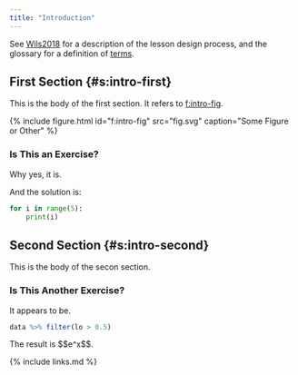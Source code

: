 ```yaml
---
title: "Introduction"
---
```


See [Wils2018](#BIB) for a description of the lesson design process,
and the glossary for a definition of [terms](#g:term).

## First Section {#s:intro-first}

This is the body of the first section.
It refers to [f:intro-fig](#FIG).

{% include figure.html id="f:intro-fig" src="fig.svg" caption="Some Figure or Other" %}

<section markdown="1">

### Is This an Exercise?

Why yes, it is.

<aside markdown="1">

And the solution is:

```python
for i in range(5):
    print(i)
```

</aside>

</section>

## Second Section {#s:intro-second}

This is the body of the secon section.

<section markdown="1">

### Is This Another Exercise?

It appears to be.

```r
data %>% filter(lo > 0.5)
```

<aside markdown="1">

<div markdown="1" replacement="intro/mathjax-1.tex">
The result is $$e^x$$.
</div>

</aside>

</section>

{% include links.md %}
